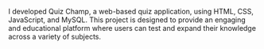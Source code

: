 I developed Quiz Champ, a web-based quiz application, using HTML, CSS, JavaScript, and MySQL. This project is designed to provide an engaging and educational platform where users can test and expand their knowledge across a variety of subjects.
